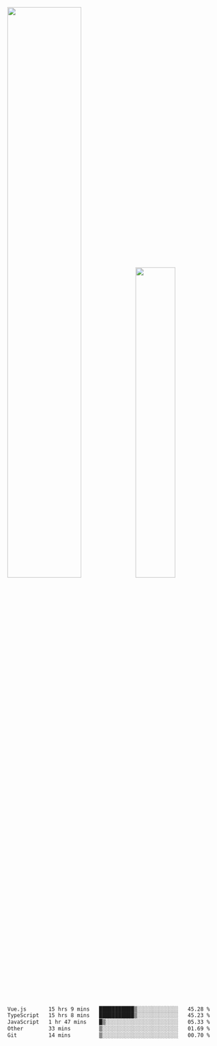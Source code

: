 <img align="" width="57.5%" src="https://github-readme-stats.vercel.app/api?username=Dream4ever&hide_title=true&hide_border=true&count_private=true&show_icons=true&include_all_commits=true&line_height=21" /><img align="" width="42.4%" src="https://github-readme-stats.vercel.app/api/top-langs/?username=Dream4ever&hide_title=true&count_private=true&show_icons=true&langs_count=6&hide_border=true&layout=compact" />

<!--START_SECTION:waka-->

```txt
Vue.js       15 hrs 9 mins   ███████████▒░░░░░░░░░░░░░   45.28 %
TypeScript   15 hrs 8 mins   ███████████▒░░░░░░░░░░░░░   45.23 %
JavaScript   1 hr 47 mins    █▒░░░░░░░░░░░░░░░░░░░░░░░   05.33 %
Other        33 mins         ▒░░░░░░░░░░░░░░░░░░░░░░░░   01.69 %
Git          14 mins         ▒░░░░░░░░░░░░░░░░░░░░░░░░   00.70 %
```

<!--END_SECTION:waka-->
